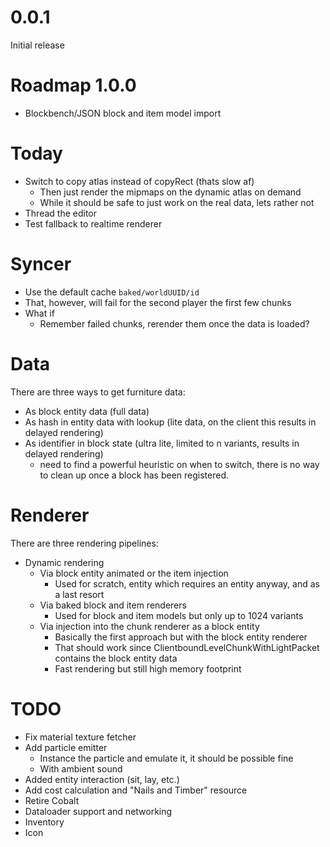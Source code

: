 # 0.0.1

Initial release

# Roadmap 1.0.0

* Blockbench/JSON block and item model import


# Today

* Switch to copy atlas instead of copyRect (thats slow af)
  * Then just render the mipmaps on the dynamic atlas on demand
  * While it should be safe to just work on the real data, lets rather not
* Thread the editor
* Test fallback to realtime renderer

# Syncer

* Use the default cache `baked/worldUUID/id`
* That, however, will fail for the second player the first few chunks
* What if
    * Remember failed chunks, rerender them once the data is loaded?

# Data

There are three ways to get furniture data:

* As block entity data (full data)
* As hash in entity data with lookup (lite data, on the client this results in delayed rendering)
* As identifier in block state (ultra lite, limited to n variants, results in delayed rendering)
  * need to find a powerful heuristic on when to switch, there is no way to clean up once a block has been registered. 

# Renderer

There are three rendering pipelines:

* Dynamic rendering
    * Via block entity animated or the item injection
        * Used for scratch, entity which requires an entity anyway, and as a last resort
    * Via baked block and item renderers
        * Used for block and item models but only up to 1024 variants
    * Via injection into the chunk renderer as a block entity
        * Basically the first approach but with the block entity renderer
        * That should work since ClientboundLevelChunkWithLightPacket contains the block entity data
        * Fast rendering but still high memory footprint

# TODO

* Fix material texture fetcher
* Add particle emitter
    * Instance the particle and emulate it, it should be possible fine
    * With ambient sound
* Added entity interaction (sit, lay, etc.)
* Add cost calculation and "Nails and Timber" resource
* Retire Cobalt
* Dataloader support and networking
* Inventory
* Icon
